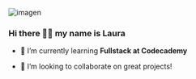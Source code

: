  ![imagen](https://user-images.githubusercontent.com/103264377/194041658-40a604ec-d852-4def-a73a-5310800c9d74.png)
### Hi there 👋👋 my name is Laura
- 🌱 I’m currently learning **Fullstack at Codecademy**

- 👯 I’m looking to collaborate on great projects!

<!--
**lauraqbit/lauraqbit** is a ✨ _special_ ✨ repository because its `README.md` (this file) appears on your GitHub profile.

Here are some ideas to get you started:

- 🔭 I’m currently working on ...
- 🌱 I’m currently learning **Fullstack at Codecademy**
- 👯 I’m looking to collaborate on great projects!
- 🤔 I’m looking for help with ...
- 💬 Ask me about anything
- 📫 How to reach me: ...
- 😄 Pronouns: ...
- ⚡ Fun fact: ...
-->
